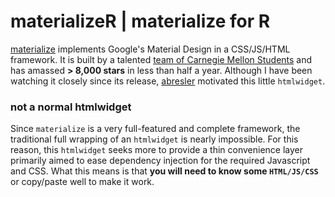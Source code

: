 # materializeR | materialize for R

[materialize](http://materializecss.com) implements Google's Material Design in a CSS/JS/HTML framework.  It is built by a talented [team of Carnegie Mellon Students](http://materializecss.com/about.html#team) and has amassed **> 8,000 stars** in less than half a year.  Although I have been watching it closely since its release, [abresler](http://asbcllc.com/) motivated this little `htmlwidget`.


### not a normal htmlwidget
Since `materialize` is a very full-featured and complete framework, the traditional full wrapping of an `htmlwidget` is nearly impossible.  For this reason, this `htmlwidget` seeks more to provide a thin convenience layer primarily aimed to ease dependency injection for the required Javascript and CSS.  What this means is that **you will need to know some `HTML/JS/CSS`** or copy/paste well to make it work.
